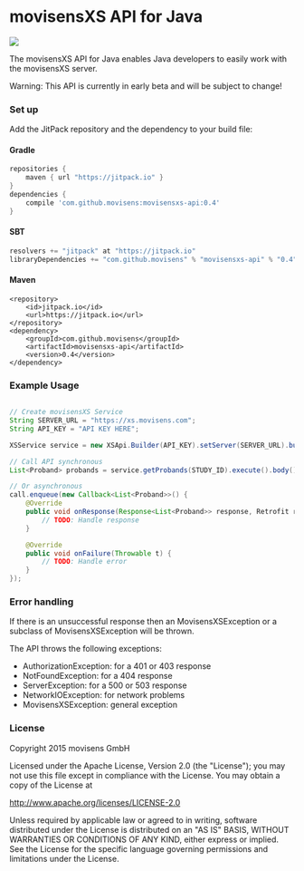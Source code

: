 movisensXS API for Java
============
<a href="https://jitpack.io/#movisens/movisensxs-api/"><img src="https://img.shields.io/github/tag/movisens/movisensxs-api.svg?label=Maven on JitPack" /></a>

The movisensXS API for Java enables Java developers to easily work with the movisensXS server.

Warning: This API is currently in early beta and will be subject to change!

### Set up ###

Add the JitPack repository and the dependency to your build file:
#### Gradle ####
```gradle
repositories {
    maven { url "https://jitpack.io" }
}
dependencies {
    compile 'com.github.movisens:movisensxs-api:0.4'
}
```
#### SBT ####
```sbt
resolvers += "jitpack" at "https://jitpack.io"
libraryDependencies += "com.github.movisens" % "movisensxs-api" % "0.4"
```
#### Maven ####
```maven
<repository>
    <id>jitpack.io</id>
    <url>https://jitpack.io</url>
</repository>
<dependency>
    <groupId>com.github.movisens</groupId>
    <artifactId>movisensxs-api</artifactId>
    <version>0.4</version>
</dependency>
```
### Example Usage ###
```java

// Create movisensXS Service
String SERVER_URL = "https://xs.movisens.com";
String API_KEY = "API KEY HERE";

XSService service = new XSApi.Builder(API_KEY).setServer(SERVER_URL).build().create(XSService.class);

// Call API synchronous
List<Proband> probands = service.getProbands(STUDY_ID).execute().body();

// Or asynchronous	
call.enqueue(new Callback<List<Proband>>() {
	@Override
	public void onResponse(Response<List<Proband>> response, Retrofit retrofit) {
		// TODO: Handle response
	}

	@Override
	public void onFailure(Throwable t) {
		// TODO: Handle error
	}
});
```

### Error handling ###

If there is an unsuccessful response then an MovisensXSException or a subclass of MovisensXSException will be thrown.

The API throws the following exceptions:

  - AuthorizationException: for a 401 or 403 response 
  - NotFoundException: for a 404 response 
  - ServerException: for a 500 or 503 response
  - NetworkIOException: for network problems
  - MovisensXSException: general exception 

### License ###
Copyright 2015 movisens GmbH

Licensed under the Apache License, Version 2.0 (the "License");
you may not use this file except in compliance with the License.
You may obtain a copy of the License at

http://www.apache.org/licenses/LICENSE-2.0

Unless required by applicable law or agreed to in writing, software
distributed under the License is distributed on an "AS IS" BASIS,
WITHOUT WARRANTIES OR CONDITIONS OF ANY KIND, either express or implied.
See the License for the specific language governing permissions and
limitations under the License.
